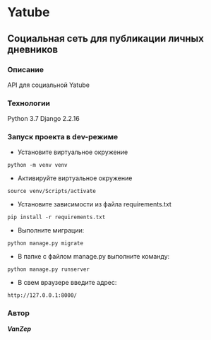 # Yatube
## Социальная сеть для публикации личных дневников
### Описание
API для социальной Yatube
### Технологии
Python 3.7
Django 2.2.16
### Запуск проекта в dev-режиме
- Установите виртуальное окружение
```
python -m venv venv
```
- Активируйте виртуальное окружение
```
source venv/Scripts/activate
```
- Установите зависимости из файла requirements.txt
```
pip install -r requirements.txt
```
- Выполните миграции:
```
python manage.py migrate
```
- В папке с файлом manage.py выполните команду:
```
python manage.py runserver
```
- В свем враузере введите адрес:
```
http://127.0.0.1:8000/
```
### Автор
***VanZep***
